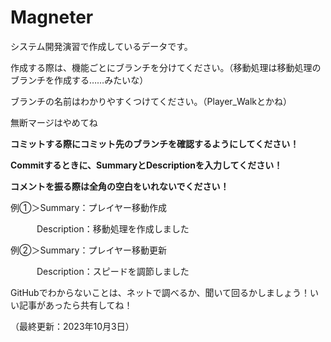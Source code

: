 # Magneter
システム開発演習で作成しているデータです。

作成する際は、機能ごとにブランチを分けてください。（移動処理は移動処理のブランチを作成する……みたいな）

ブランチの名前はわかりやすくつけてください。（Player_Walkとかね）

無断マージはやめてね

**コミットする際にコミット先のブランチを確認するようにしてください！**

**Commitするときに、SummaryとDescriptionを入力してください！**

**コメントを振る際は全角の空白をいれないでください！**

例①＞Summary：プレイヤー移動作成

　　　Description：移動処理を作成しました
  
例②＞Summary：プレイヤー移動更新

　　　Description：スピードを調節しました

GitHubでわからないことは、ネットで調べるか、聞いて回るかしましょう！いい記事があったら共有してね！

（最終更新：2023年10月3日）

